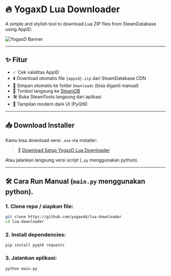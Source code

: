 # 🔥 YogaxD Lua Downloader

A simple and stylish tool to download Lua ZIP files from SteamDatabase using AppID.

![YogaxD Banner](https://i.imgur.com/gq3EFSU.png)

---

## ✨ Fitur

- ✅ Cek validitas AppID
- ⬇️ Download otomatis file `{appid}.zip` dari SteamDatabase CDN
- 💾 Simpan otomatis ke folder `Downloads` (bisa diganti manual)
- 🔗 Tombol langsung ke [SteamDB](https://steamdb.info/)
- 🛠 Buka SteamTools langsung dari aplikasi
- 🎨 Tampilan modern dark UI (PyQt6)

---

## 📥 Download Installer

Kamu bisa download versi `.exe` via installer:
> 💾 [Download Setup YogaxD Lua Downloader](https://github.com/yogaxdd/lua-downloader/releases/download/release-1.0/Setup_Lua_Downloader.exe)

Atau jalankan langsung versi script (`.py` menggunakan python).

---

## 🛠 Cara Run Manual (`main.py` menggunakan python).

### 1. Clone repo / siapkan file:
```bash
git clone https://github.com/yogaxdd/lua-downloader
cd lua-downloader
```

### 2. Install dependencies:
```pip
pip install pyqt6 requests
```

### 3. Jalankan aplikasi:
```python
python main.py
```
